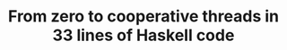 ---
title: From zero to cooperative threads in 33 lines of Haskell code
url: http://www.haskellforall.com/2013/06/from-zero-to-cooperative-threads-in-33.html
authors:
- Gabriel Gonzalez
type: article
tags:
- free monads
doHaskell-type: blog post
dohaskell-year: 2013
---